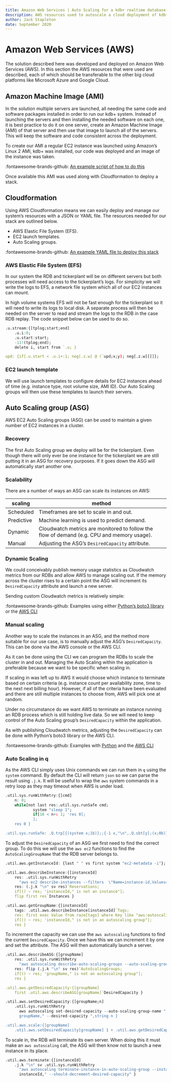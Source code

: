 ```yaml
---
title: Amazon Web Services | Auto Scaling for a kdb+ realtime database | Cloud | kdb+ and q documentation
description: AWS resources used to autoscale a cloud deployment of kdb+ realtime database
author: Jack Stapleton
date: September 2020
---
```

# Amazon Web Services (AWS)



The solution described here was developed and deployed on Amazon Web Services (AWS).
In this section the AWS resources that were used are described, each of which should be transferable to the other big cloud platforms like Microsoft Azure and Google Cloud.


## Amazon Machine Image (AMI)

In the solution multiple servers are launched, all needing the same code and software packages installed in order to run our kdb+ system.
Instead of launching the servers and then installing the needed software on each one, it is best practice to do it on one server, create an Amazon Machine Image (AMI) of that server and then use that image to launch all of the servers.
This will keep the software and code consistent across the deployment.

To create our AMI a regular EC2 instance was launched using Amazon’s Linux 2 AMI, kdb+ was installed, our code was deployed and an image of the instance was taken.

:fontawesome-brands-github:
[An example script of how to do this](https://github.com/kxcontrib/cloud-autoscaling/blob/master/ami-user-data.sh)

Once available this AMI was used along with Cloudformation to deploy a stack.


## Cloudformation

Using AWS Cloudformation means we can easily deploy and manage our system’s resources with a JSON or YAML file.
The resources needed for our stack are outlined below.

-   AWS Elastic File System (EFS).
-   EC2 launch templates.
-   Auto Scaling groups.

:fontawesome-brands-github:
[An example YAML file to deploy this stack](https://github.com/kxcontrib/cloud-autoscaling/blob/master/cloudformation-template.yml)


### AWS Elastic File System (EFS)

In our system the RDB and tickerplant will be on different servers but both processes will need access to the tickerplant’s logs.
For simplicity we will write the logs to EFS, a network file system which all of our EC2 instances can mount.

In high volume systems EFS will not be fast enough for the tickerplant so it will need to write its logs to local disk.
A separate process will then be needed on the server to read and stream the logs to the RDB in the case RDB replay.
The code snippet below can be used to do so.

```q
.u.stream:{[tplog;start;end]
    .u.i:0;
    .u.start:start;
    -11!(tplog;end);
    delete i, start from `.u; }

upd: {if[.u.start < .u.i+:1; neg[.z.w] @ (`upd;x;y); neg[.z.w][]]};
```


### EC2 launch template

We will use launch templates to configure details for EC2 instances ahead of time (e.g. instance type, root volume size, AMI ID).
Our Auto Scaling groups will then use these templates to launch their servers.


## Auto Scaling group (ASG)

AWS EC2 Auto Scaling groups (ASG) can be used to maintain a given number of EC2 instances in a cluster.


### Recovery

The first Auto Scaling group we deploy will be for the tickerplant.
Even though there will only ever be one instance for the tickerplant we are still putting it in an ASG for recovery purposes.
If it goes down the ASG will automatically start another one.


### Scalability

There are a number of ways an ASG can scale its instances on AWS:

scaling | method
--------|---------
Scheduled | Timeframes are set to scale in and out.
Predictive | Machine learning is used to predict demand.
Dynamic | Cloudwatch metrics are monitored to follow the flow of demand (e.g. CPU and memory usage).
Manual | Adjusting the ASG’s `DesiredCapacity` attribute.


### Dynamic Scaling

We could conceivably publish memory usage statistics as Cloudwatch metrics from our RDBs and allow AWS to manage scaling out.
If the memory across the cluster rises to a certain point the ASG will increment its `DesiredCapacity` attribute and launch a new server.

Sending custom Cloudwatch metrics is relatively simple: 

:fontawesome-brands-github:
Examples using either [Python’s boto3 library](https://github.com/kxcontrib/cloud-autoscaling/blob/master/auto-scaling.py) or the [AWS CLI](https://github.com/kxcontrib/cloud-autoscaling/blob/master/auto-scaling.sh)



### Manual scaling

Another way to scale the instances in an ASG, and the method more suitable for our use case, is to manually adjust the ASG’s `DesiredCapacity`.
This can be done via the AWS console or the AWS CLI.

As it can be done using the CLI we can program the RDBs to scale the cluster in and out.
Managing the Auto Scaling within the application is preferable because we want to be specific when scaling in.

If scaling in was left up to AWS it would choose which instance to terminate based on certain criteria (e.g. instance count per availability zone, time to the next next billing hour).
However, if all of the criteria have been evaluated and there are still multiple instances to choose from, AWS will pick one at random.

Under no circumstance do we want AWS to terminate an instance running an RDB process which is still holding live data.
So we will need to keep control of the Auto Scaling group’s `DesiredCapacity` within the application.

As with publishing Cloudwatch metrics, adjusting the `DesiredCapacity` can be done with Python’s boto3 library or the AWS CLI.

:fontawesome-brands-github:
Examples with [Python](https://github.com/kxcontrib/cloud-autoscaling/blob/master/cloudwatch-metric.py) and the [AWS CLI](https://github.com/kxcontrib/cloud-autoscaling/blob/master/cloudwatch-metric.sh)


### Auto Scaling in q

As the AWS CLI simply uses Unix commands we can run them in `q` using the `system` command.
By default the CLI will return `json` so we can parse the result using `.j.k`.
It will be useful to wrap the `aws` system commands in a retry loop as they may timeout when AWS is under load.

```q
.util.sys.runWithRetry:{[cmd]
    n: 0;
    while[not last res:.util.sys.runSafe cmd;
            system "sleep 1";
            if[10 < n+: 1; 'res 0];
            ];
    res 0 }

.util.sys.runSafe: .Q.trp[{(system x;1b)};;{-1 x,"\n",.Q.sbt[y];(x;0b)}]
```

To adjust the `DesiredCapacity` of an ASG we first need to find the correct group.
To do this we will use the `aws ec2` functions to find the `AutoScalingGroupName` that the RDB server belongs to.

```q
.util.aws.getInstanceId: {last " " vs first system "ec2-metadata -i"};

.util.aws.describeInstance:{[instanceId]
    res: .util.sys.runWithRetry
      "aws ec2 describe-instances --filters  \"Name=instance-id,Values=",instanceId,"\"";
    res: (.j.k "\n" sv res)`Reservations;
    if[() ~ res; 'instanceId," is not an instance"];
    flip first res`Instances }

.util.aws.getGroupName:{[instanceId]
    tags: .util.aws.describeInstance[instanceId]`Tags;
    res: first exec Value from raze[tags] where Key like "aws:autoscaling:groupName";
    if[() ~ res; 'instanceId," is not in an autoscaling group"];
    res }
```

To increment the capacity we can use the `aws autoscaling` functions to find the current `DesiredCapacity`.
Once we have this we can increment it by one and set the attribute.
The ASG will then automatically launch a server.

```q
.util.aws.describeASG:{[groupName]
    res: .util.sys.runWithRetry
      "aws autoscaling describe-auto-scaling-groups --auto-scaling-group-name ",groupName;
    res: flip (.j.k "\n" sv res)`AutoScalingGroups;
    if[() ~ res; 'groupName," is not an autoscaling group"];
    res }

.util.aws.getDesiredCapacity:{[groupName]
    first .util.aws.describeASG[groupName]`DesiredCapacity }

.util.aws.setDesiredCapacity:{[groupName;n]
    .util.sys.runWithRetry
      aws autoscaling set-desired-capacity --auto-scaling-group-name ",
      groupName," --desired-capacity ",string n }

.util.aws.scale:{[groupName]
    .util.aws.setDesiredCapacity[groupName] 1 + .util.aws.getDesiredCapacity groupName; }
```

To scale in, the RDB will terminate its own server.
When doing this it must make an `aws autoscaling` call, the ASG will then know not to launch a new instance in its place.

```q
.util.aws.terminate:{[instanceId]
    .j.k "\n" sv .util.sys.runWithRetry
      "aws autoscaling terminate-instance-in-auto-scaling-group --instance-id ",
      instanceId," --should-decrement-desired-capacity" }
```



